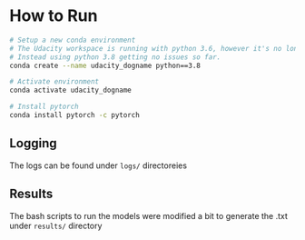 # How to Run

```bash
# Setup a new conda environment
# The Udacity workspace is running with python 3.6, however it's no longer supported with conda
# Instead using python 3.8 getting no issues so far.
conda create --name udacity_dogname python==3.8

# Activate environment
conda activate udacity_dogname

# Install pytorch
conda install pytorch -c pytorch
```

## Logging

The logs can be found under `logs/` directoreies

## Results

The bash scripts to run the models were modified a bit to generate the .txt under `results/` directory
